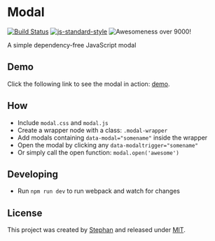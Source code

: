 # Modal

[![Build Status](https://travis-ci.org/stephan281094/modal.svg)](https://travis-ci.org/stephan281094/modal)
[![js-standard-style](https://img.shields.io/badge/code%20style-standard-brightgreen.svg)](http://standardjs.com/)
![Awesomeness over 9000!](https://img.shields.io/badge/awesomeness-over%209000!-blue.svg)

A simple dependency-free JavaScript modal

## Demo
Click the following link to see the modal in action: [demo](https://stephan281094.github.io/modal).

## How
* Include `modal.css` and `modal.js`
* Create a wrapper node with a class: `.modal-wrapper`
* Add modals containing `data-modal="somename"` inside the wrapper
* Open the modal by clicking any `data-modaltrigger="somename"`
* Or simply call the open function: `modal.open('awesome')`

## Developing
* Run `npm run dev` to run webpack and watch for changes

## License
This project was created by [Stephan](https://github.com/stephan281094) and released under [MIT](LICENSE).
